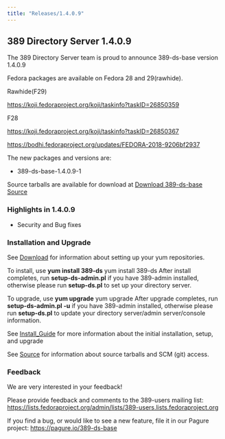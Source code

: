 ```yaml
---
title: "Releases/1.4.0.9"
---
```


389 Directory Server 1.4.0.9
-----------------------------

The 389 Directory Server team is proud to announce 389-ds-base version 1.4.0.9

Fedora packages are available on Fedora 28 and 29(rawhide).

Rawhide(F29)

<https://koji.fedoraproject.org/koji/taskinfo?taskID=26850359>

F28

<https://koji.fedoraproject.org/koji/taskinfo?taskID=26850367>

<https://bodhi.fedoraproject.org/updates/FEDORA-2018-9206bf2937>

The new packages and versions are:

- 389-ds-base-1.4.0.9-1

Source tarballs are available for download at [Download 389-ds-base Source](https://releases.pagure.org/389-ds-base/389-ds-base-1.4.0.9.tar.bz2)

### Highlights in 1.4.0.9

- Security and Bug fixes

### Installation and Upgrade 

See [Download](../download.html) for information about setting up your yum repositories.

To install, use **yum install 389-ds** yum install 389-ds After install completes, run **setup-ds-admin.pl** if you have 389-admin installed, otherwise please run **setup-ds.pl** to set up your directory server.

To upgrade, use **yum upgrade** yum upgrade After upgrade completes, run **setup-ds-admin.pl -u** if you have 389-admin installed, otherwise please run **setup-ds.pl** to update your directory server/admin server/console information.

See [Install\_Guide](../legacy/install-guide.html) for more information about the initial installation, setup, and upgrade

See [Source](../development/source.html) for information about source tarballs and SCM (git) access.

### Feedback

We are very interested in your feedback!

Please provide feedback and comments to the 389-users mailing list: <https://lists.fedoraproject.org/admin/lists/389-users.lists.fedoraproject.org>

If you find a bug, or would like to see a new feature, file it in our Pagure project: <https://pagure.io/389-ds-base>


